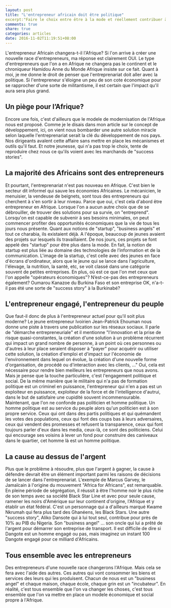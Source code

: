 ```yaml
---
layout: post
title: "L'entrepreneur africain doit être politique"
excerpt:"Faire le choix entre être à la mode et réellement contribuer à l'avancée du continent"
comments: true
share: true
categories: articles
date: 2016-11-02T11:19:51+08:00
---
```


L'entrepreneur Africain changera-t-il l'Afrique? Si l'on arrive à créer une nouvelle race d'entrepreneurs, ma réponse est clairement OUI. Le type d'entrepreneurs que l'on a en Afrique ne changera pas le continent et le chroniqueur Hamidou Anne du Monde Afrique insiste sur ce fait. Quant à moi, je me donne le droit de penser que l'entreprenariat doit aller avec la politique. Si l'entrepreneur s'éloigne un peu de son cote économique pour se rapprocher d'une sorte de militantisme, il est certain que l'impact qu'il aura sera plus grand.

## Un piège pour l’Afrique?
Encore une fois, c'est d'ailleurs que le modele de modernisation de l'Afrique nous est proposé. Comme je le disais dans mon article sur le concept de développement, ici, on vient nous bombarder une autre solution miracle selon laquelle l'entreprenariat serait la clé du développement de nos pays. Nos dirigeants avalent cette affaire sans mettre en place les mécanismes et outils qu'il faut. Et notre jeunesse, qui n'a pas trop le choix, tente de reproduire chez nous ce qu'ils voient avec les marchands de "success stories".

## La majorité des Africains sont des entrepreneurs
Et pourtant, l'entreprenariat n'est pas nouveau en Afrique. C'est bien le secteur dit informel qui sauve les économies Africaines. Le mécanicien, le menuisier, la vendeuse de beignets, sont tous des entrepreneurs qui cherchent à s'en sortir à leur niveau. Parce que oui, c'est cela d'abord être entrepreneur en Afrique. Lorsque l'on a aucun autre choix que de se débrouiller, de trouver des solutions pour sa survie, on "entreprend". Lorsqu'on est capable de subvenir à ses besoins minimales, on peut commencer profiter des opportunités économiques que la vie de tous les jours nous présente. Quant aux notions de "startup", "business angels" et tout ce charabia, ils existaient déjà. A l'époque, beaucoup de jeunes avaient des projets sur lesquels ils travaillaient. De nos jours, ces projets se font appelé des "startup" pour être plus dans la mode. En fait, la notion de startup est plus liée au domaine des technologies de l’information et de la communication. L'image de la startup, c'est celle avec des jeunes en face d'écrans d'ordinateur, alors que le jeune qui se lance dans l'agriculture, l'élevage, la nutrition, la santé, etc, se voit classé dans une catégorie souvent de petites entreprises. En plus, où est ce que l'on met ceux que l'on appelle "opérateurs économiques"? N’est-ce-pas des entrepreneurs également? Oumarou Kanazoe du Burkina Faso et son entreprise OK, n'a-t-il pas été une sorte de "success story" à la Burkinabé?

## L'entrepreneur engagé, l'entrepreneur du peuple
Que faut-il donc de plus à l'entrepreneur actuel pour qu'il soit plus moderne? Le jeune entrepreneur Ivoirien Jean-Patrick Ehouman nous donne une piste à travers une publication sur les réseaux sociaux. Il parle de "démarche entrepreneuriale" et il mentionne "l'innovation et la prise de risque quasi-constantes, la création d'une solution à un problème récurrent qui impact un grand nombre de personne, à un point où ces personnes ou d'autres à leur place seraient disposer à "payer" pour acquérir ou utiliser cette solution, la création d'emploi et d'impact sur l'économie de l'environnement dans lequel on évolue, la création d'une nouvelle forme d'organisation, de procédé ou d'interaction avec les clients, ..." Oui, cela est nécessaire pour rendre bien meilleurs les entrepreneurs que nous avons. Mais je pense que la touche particulière, c'est l'engagement politique et social. De la même manière que le militaire qui n'a pas de formation politique est un criminel en puissance, l'entrepreneur qui n'en a pas est un exploiteur en puissance, exploiteur de la force et de l'intelligence d'autrui, dans le but de satisfaire une cupidité souvent incommensurable. Maintenant, que l'on ne confonde pas politicien et homme politique. Un homme politique est au service du peuple alors qu'un politicien est à son propre service. Ceux qui ont dans des partis politiques et qui quémandent les votes des populations, ceux qui font des coups bas à leurs adversaires, ceux qui vendent des promesses et refusent la transparence, ceux qui font toujours parler d'eux dans les media, ceux-là, ce sont des politiciens. Celui qui encourage ses voisins à lever un fond pour construire des caniveaux dans le quartier, cet homme là est un homme politique.

## La cause au dessus de l'argent
Plus que le problème à résoudre, plus que l'argent à gagner, la cause à défendre devrait être un élément important parmi les raisons de décisions de se lancer dans l'entreprenariat. L'exemple de Marcus Garvey, le Jamaïcain à l'origine du mouvement "Africa for Africans", est remarquable. En pleine période de ségrégation, il réussit à être l'homme noir le plus riche de son temps avec sa société Black Star Line et avec pour seule cause, ramener les noirs d'Amérique sur leur continent d'origine, l'Afrique et y établir un état fédéral. C'est un personnage qui a d'ailleurs marqué Kwame Nkrumah qui fera plus tard des Ghanéens, les Black Stars. Une autre "success story", Aliko Dansote qui à lui tout seul, contribue pour près de 10% au PIB du Nigeria. Son "business angel" ... son oncle qui lui a prêté de l'argent pour démarrer son entreprise de transport. Il est difficile de dire si Dangote est un homme engagé ou pas, mais imaginez un instant 100 Dangote engagé pour ce milliard d'Africains.


## Tous ensemble avec les entrepreneurs
Des entrepreneurs d'une nouvelle race changerons l'Afrique. Mais cela se fera avec l'aide des autres. Ces autres qui vont consommer les biens et services des leurs qui les produisent. Chacun de nous est un "business angel" et chaque maison, chaque école, chaque grin est un "incubateur". En réalité, c'est tous ensemble que l'on va changer les choses, c'est tous ensemble que l'on va mettre en place un modele économique et social propre à l'Afrique.
